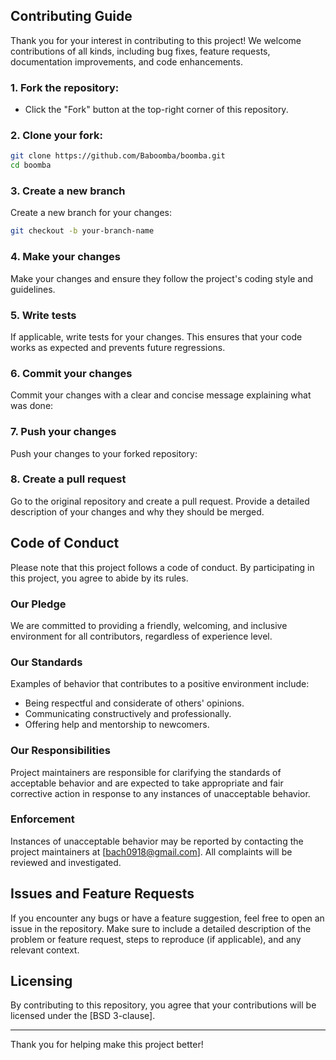 ## Contributing Guide

Thank you for your interest in contributing to this project! We welcome contributions of all kinds, including bug fixes, feature requests, documentation improvements, and code enhancements.


### 1. **Fork the repository:**
   - Click the "Fork" button at the top-right corner of this repository.


### 2. **Clone your fork:**
```bash
git clone https://github.com/Baboomba/boomba.git
cd boomba
```

### 3. Create a new branch
Create a new branch for your changes:
```bash
git checkout -b your-branch-name
```

### 4. Make your changes
Make your changes and ensure they follow the project's coding style and guidelines.


### 5. Write tests
If applicable, write tests for your changes. This ensures that your code works as expected and prevents future regressions.


### 6. Commit your changes
Commit your changes with a clear and concise message explaining what was done:


### 7. Push your changes
Push your changes to your forked repository:


### 8. Create a pull request
Go to the original repository and create a pull request. Provide a detailed description of your changes and why they should be merged.


## Code of Conduct
Please note that this project follows a code of conduct. By participating in this project, you agree to abide by its rules.

### Our Pledge
We are committed to providing a friendly, welcoming, and inclusive environment for all contributors, regardless of experience level.

### Our Standards
Examples of behavior that contributes to a positive environment include:

- Being respectful and considerate of others' opinions.
- Communicating constructively and professionally.
- Offering help and mentorship to newcomers.

### Our Responsibilities
Project maintainers are responsible for clarifying the standards of acceptable behavior and are expected to take appropriate and fair corrective action in response to any instances of unacceptable behavior.

### Enforcement
Instances of unacceptable behavior may be reported by contacting the project maintainers at [bach0918@gmail.com]. All complaints will be reviewed and investigated.

## Issues and Feature Requests
If you encounter any bugs or have a feature suggestion, feel free to open an issue in the repository. Make sure to include a detailed description of the problem or feature request, steps to reproduce (if applicable), and any relevant context.

## Licensing
By contributing to this repository, you agree that your contributions will be licensed under the [BSD 3-clause].

---

Thank you for helping make this project better!
